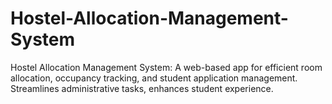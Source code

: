 # Hostel-Allocation-Management-System
Hostel Allocation Management System: A web-based app for efficient room allocation, occupancy tracking, and student application management. Streamlines administrative tasks, enhances student experience.
